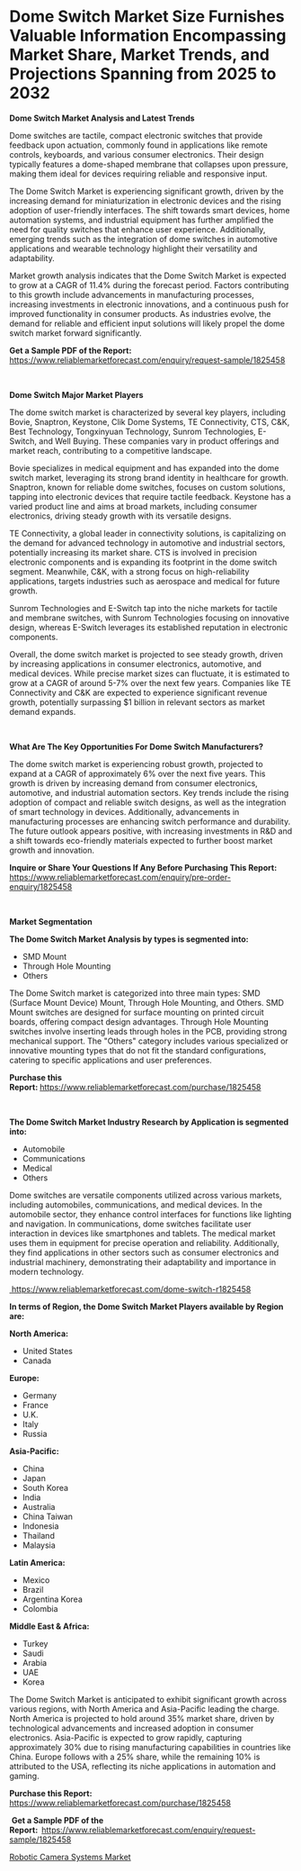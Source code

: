 <p><h1>Dome Switch Market Size Furnishes Valuable Information Encompassing Market Share, Market Trends, and Projections Spanning from 2025 to 2032</h1></p><p><strong>Dome Switch Market Analysis and Latest Trends</strong></p>
<p><p>Dome switches are tactile, compact electronic switches that provide feedback upon actuation, commonly found in applications like remote controls, keyboards, and various consumer electronics. Their design typically features a dome-shaped membrane that collapses upon pressure, making them ideal for devices requiring reliable and responsive input. </p><p>The Dome Switch Market is experiencing significant growth, driven by the increasing demand for miniaturization in electronic devices and the rising adoption of user-friendly interfaces. The shift towards smart devices, home automation systems, and industrial equipment has further amplified the need for quality switches that enhance user experience. Additionally, emerging trends such as the integration of dome switches in automotive applications and wearable technology highlight their versatility and adaptability. </p><p>Market growth analysis indicates that the Dome Switch Market is expected to grow at a CAGR of 11.4% during the forecast period. Factors contributing to this growth include advancements in manufacturing processes, increasing investments in electronic innovations, and a continuous push for improved functionality in consumer products. As industries evolve, the demand for reliable and efficient input solutions will likely propel the dome switch market forward significantly.</p></p>
<p><strong>Get a Sample PDF of the Report:&nbsp;</strong> <a href="https://www.reliablemarketforecast.com/enquiry/request-sample/1825458?utm_campaign=1929&utm_medium=2&utm_source=Github&utm_content=ia&utm_term=10022025&utm_id=dome-switch">https://www.reliablemarketforecast.com/enquiry/request-sample/1825458</a></p>
<p>&nbsp;</p>
<p><strong>Dome Switch Major Market Players</strong></p>
<p><p>The dome switch market is characterized by several key players, including Bovie, Snaptron, Keystone, Clik Dome Systems, TE Connectivity, CTS, C&K, Best Technology, Tongxinyuan Technology, Sunrom Technologies, E-Switch, and Well Buying. These companies vary in product offerings and market reach, contributing to a competitive landscape.</p><p>Bovie specializes in medical equipment and has expanded into the dome switch market, leveraging its strong brand identity in healthcare for growth. Snaptron, known for reliable dome switches, focuses on custom solutions, tapping into electronic devices that require tactile feedback. Keystone has a varied product line and aims at broad markets, including consumer electronics, driving steady growth with its versatile designs.</p><p>TE Connectivity, a global leader in connectivity solutions, is capitalizing on the demand for advanced technology in automotive and industrial sectors, potentially increasing its market share. CTS is involved in precision electronic components and is expanding its footprint in the dome switch segment. Meanwhile, C&K, with a strong focus on high-reliability applications, targets industries such as aerospace and medical for future growth.</p><p>Sunrom Technologies and E-Switch tap into the niche markets for tactile and membrane switches, with Sunrom Technologies focusing on innovative design, whereas E-Switch leverages its established reputation in electronic components.</p><p>Overall, the dome switch market is projected to see steady growth, driven by increasing applications in consumer electronics, automotive, and medical devices. While precise market sizes can fluctuate, it is estimated to grow at a CAGR of around 5-7% over the next few years. Companies like TE Connectivity and C&K are expected to experience significant revenue growth, potentially surpassing $1 billion in relevant sectors as market demand expands.</p></p>
<p>&nbsp;</p>
<p><strong>What Are The Key Opportunities For Dome Switch Manufacturers?</strong></p>
<p><p>The dome switch market is experiencing robust growth, projected to expand at a CAGR of approximately 6% over the next five years. This growth is driven by increasing demand from consumer electronics, automotive, and industrial automation sectors. Key trends include the rising adoption of compact and reliable switch designs, as well as the integration of smart technology in devices. Additionally, advancements in manufacturing processes are enhancing switch performance and durability. The future outlook appears positive, with increasing investments in R&D and a shift towards eco-friendly materials expected to further boost market growth and innovation.</p></p>
<p><strong>Inquire or Share Your Questions If Any Before Purchasing This Report:</strong> <a href="https://www.reliablemarketforecast.com/enquiry/pre-order-enquiry/1825458?utm_campaign=1929&utm_medium=2&utm_source=Github&utm_content=ia&utm_term=10022025&utm_id=dome-switch">https://www.reliablemarketforecast.com/enquiry/pre-order-enquiry/1825458</a></p>
<p>&nbsp;</p>
<p><strong>Market Segmentation</strong></p>
<p><strong>The Dome Switch Market Analysis by types is segmented into:</strong></p>
<p><ul><li>SMD Mount</li><li>Through Hole Mounting</li><li>Others</li></ul></p>
<p><p>The Dome Switch market is categorized into three main types: SMD (Surface Mount Device) Mount, Through Hole Mounting, and Others. SMD Mount switches are designed for surface mounting on printed circuit boards, offering compact design advantages. Through Hole Mounting switches involve inserting leads through holes in the PCB, providing strong mechanical support. The "Others" category includes various specialized or innovative mounting types that do not fit the standard configurations, catering to specific applications and user preferences.</p></p>
<p><strong>Purchase this Report:&nbsp;</strong><a href="https://www.reliablemarketforecast.com/purchase/1825458?utm_campaign=1929&utm_medium=2&utm_source=Github&utm_content=ia&utm_term=10022025&utm_id=dome-switch">https://www.reliablemarketforecast.com/purchase/1825458</a></p>
<p>&nbsp;</p>
<p><strong>The Dome Switch Market Industry Research by Application is segmented into:</strong></p>
<p><ul><li>Automobile</li><li>Communications</li><li>Medical</li><li>Others</li></ul></p>
<p><p>Dome switches are versatile components utilized across various markets, including automobiles, communications, and medical devices. In the automobile sector, they enhance control interfaces for functions like lighting and navigation. In communications, dome switches facilitate user interaction in devices like smartphones and tablets. The medical market uses them in equipment for precise operation and reliability. Additionally, they find applications in other sectors such as consumer electronics and industrial machinery, demonstrating their adaptability and importance in modern technology.</p></p>
<p><a href="https://www.reliablemarketforecast.com/dome-switch-r1825458?utm_campaign=1929&utm_medium=2&utm_source=Github&utm_content=ia&utm_term=10022025&utm_id=dome-switch">&nbsp;https://www.reliablemarketforecast.com/dome-switch-r1825458</a></p>
<p><strong>In terms of Region, the Dome Switch Market Players available by Region are:</strong></p>
<p>
    <p> <strong> North America: </strong>
        <ul>
            <li>United States</li>
            <li>Canada</li>
        </ul>
        </p> 
    <p> <strong> Europe: </strong>
        <ul>
            <li>Germany</li>
            <li>France</li>
            <li>U.K.</li>
            <li>Italy</li>
            <li>Russia</li>
        </ul>
        </p> 
    <p> <strong> Asia-Pacific: </strong>
        <ul>
            <li>China</li>
            <li>Japan</li>
            <li>South Korea</li>
            <li>India</li>
            <li>Australia</li>
            <li>China Taiwan</li>
            <li>Indonesia</li>
            <li>Thailand</li>
            <li>Malaysia</li>
        </ul>
        </p> 
    <p> <strong> Latin America: </strong>
        <ul>
            <li>Mexico</li>
            <li>Brazil</li>
            <li>Argentina Korea</li>
            <li>Colombia</li>
        </ul>
        </p> 
    <p> <strong> Middle East & Africa: </strong>
        <ul>
            <li>Turkey</li>
            <li>Saudi</li>
            <li>Arabia</li>
            <li>UAE</li>
            <li>Korea</li>
        </ul>
    </p>
    </p>
<p><p>The Dome Switch Market is anticipated to exhibit significant growth across various regions, with North America and Asia-Pacific leading the charge. North America is projected to hold around 35% market share, driven by technological advancements and increased adoption in consumer electronics. Asia-Pacific is expected to grow rapidly, capturing approximately 30% due to rising manufacturing capabilities in countries like China. Europe follows with a 25% share, while the remaining 10% is attributed to the USA, reflecting its niche applications in automation and gaming.</p></p>
<p><strong>Purchase this Report: </strong><a href="https://www.reliablemarketforecast.com/purchase/1825458?utm_campaign=1929&utm_medium=2&utm_source=Github&utm_content=ia&utm_term=10022025&utm_id=dome-switch">https://www.reliablemarketforecast.com/purchase/1825458</a></p>
<p>&nbsp;<strong>Get a Sample PDF of the Report:&nbsp;&nbsp;</strong><a href="https://www.reliablemarketforecast.com/enquiry/request-sample/1825458?utm_campaign=1929&utm_medium=2&utm_source=Github&utm_content=ia&utm_term=10022025&utm_id=dome-switch">https://www.reliablemarketforecast.com/enquiry/request-sample/1825458</a></p>
<p><strong></strong></p>
<p><p><a href="https://github.com/dringals/Market-Research-Report-List-6/blob/main/robotic-camera-systems-market.md?utm_campaign=1929&utm_medium=2&utm_source=Github&utm_content=ia&utm_term=10022025&utm_id=dome-switch">Robotic Camera Systems Market</a></p></p>